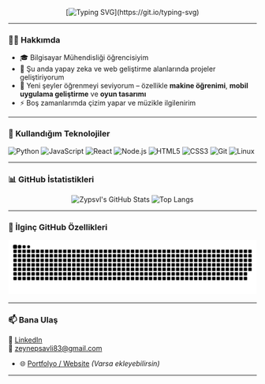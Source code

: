 <div align="center">

[![Typing SVG](https://readme-typing-svg.demolab.com?font=Fira+Code&weight=700&size=30&pause=1000&color=00F7A0&center=true&vCenter=true&width=600&lines=Merhaba!+Ben+Zeynep;Yazılım+Geliştiriciyim;Haydi+Bağlantı+Kuralım!)](https://git.io/typing-svg)

</div>

---

### 👩‍💻 Hakkımda

- 🎓 Bilgisayar Mühendisliği öğrencisiyim  
- 🔭 Şu anda yapay zeka ve web geliştirme alanlarında projeler geliştiriyorum  
- 🌱 Yeni şeyler öğrenmeyi seviyorum – özellikle **makine öğrenimi**, **mobil uygulama geliştirme** ve **oyun tasarımı**
- ⚡ Boş zamanlarımda çizim yapar ve müzikle ilgilenirim

---

### 🚀 Kullandığım Teknolojiler

![Python](https://img.shields.io/badge/-Python-333?style=for-the-badge&logo=python)
![JavaScript](https://img.shields.io/badge/-JavaScript-333?style=for-the-badge&logo=javascript)
![React](https://img.shields.io/badge/-React-333?style=for-the-badge&logo=react)
![Node.js](https://img.shields.io/badge/-Node.js-333?style=for-the-badge&logo=node.js)
![HTML5](https://img.shields.io/badge/-HTML5-333?style=for-the-badge&logo=html5)
![CSS3](https://img.shields.io/badge/-CSS3-333?style=for-the-badge&logo=css3)
![Git](https://img.shields.io/badge/-Git-333?style=for-the-badge&logo=git)
![Linux](https://img.shields.io/badge/-Linux-333?style=for-the-badge&logo=linux)

---

### 📊 GitHub İstatistikleri

<div align="center">

![Zypsvl's GitHub Stats](https://github-readme-stats.vercel.app/api?username=zypsvl&show_icons=true&theme=tokyonight&hide_border=true&border_radius=10)
![Top Langs](https://github-readme-stats.vercel.app/api/top-langs/?username=zypsvl&layout=compact&theme=tokyonight&hide_border=true)

</div>

---

### 🧩 İlginç GitHub Özellikleri

![GitHub Contribution Snake](https://raw.githubusercontent.com/zypsvl/snake-game/main/dist/github-contribution-grid-snake-dark.svg?palette=github-dark)

---

### 📫 Bana Ulaş

💼 [LinkedIn](https://www.linkedin.com/in/zeynepsavli)  
📧 zeynepsavli83@gmail.com  
- 🌐 [Portfolyo / Website](https://seninsiten.com) _(Varsa ekleyebilirsin)_

---

<!-- Profil README özel not -->
<!--
**zypsvl/zypsvl** is a ✨ _special_ ✨ repository because its `README.md` (this file) appears on your GitHub profile.
-->
